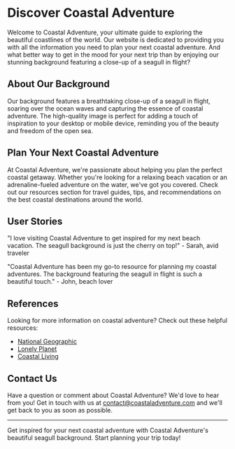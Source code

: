 <!--font:Montserrat-->

# Discover Coastal Adventure

Welcome to Coastal Adventure, your ultimate guide to exploring the beautiful coastlines of the world. Our website is dedicated to providing you with all the information you need to plan your next coastal adventure. And what better way to get in the mood for your next trip than by enjoying our stunning background featuring a close-up of a seagull in flight?

## About Our Background

Our background features a breathtaking close-up of a seagull in flight, soaring over the ocean waves and capturing the essence of coastal adventure. The high-quality image is perfect for adding a touch of inspiration to your desktop or mobile device, reminding you of the beauty and freedom of the open sea.

## Plan Your Next Coastal Adventure

At Coastal Adventure, we're passionate about helping you plan the perfect coastal getaway. Whether you're looking for a relaxing beach vacation or an adrenaline-fueled adventure on the water, we've got you covered. Check out our resources section for travel guides, tips, and recommendations on the best coastal destinations around the world.

## User Stories

"I love visiting Coastal Adventure to get inspired for my next beach vacation. The seagull background is just the cherry on top!" - Sarah, avid traveler

"Coastal Adventure has been my go-to resource for planning my coastal adventures. The background featuring the seagull in flight is such a beautiful touch." - John, beach lover

## References

Looking for more information on coastal adventure? Check out these helpful resources:

- [National Geographic](#)
- [Lonely Planet](#)
- [Coastal Living](#)

## Contact Us

Have a question or comment about Coastal Adventure? We'd love to hear from you! Get in touch with us at [contact@coastaladventure.com](mailto:contact@coastaladventure.com) and we'll get back to you as soon as possible.

---

Get inspired for your next coastal adventure with Coastal Adventure's beautiful seagull background. Start planning your trip today!

<!--

Write me content for website with wallpaper which alt text is:

"A close-up of a seagull in flight"

The name/title of the page should not be 1:1 copy of the alt text but rather a real content of the website which is using this wallpaper.

- Use markdown format 
- Start with heading
- Heading should be short and concise
- The content should look like a real website 
- The website should not be about the wallpaper, wallpaper is just a related background
- Heading should be contain work "wallpaper" or "background"
- Include real sections like references, contact, user stories, etc. use things relevant to the page purpose.
- Feel free to use structure like headings, bullets, numbering, blockquotes, paragraphs, horizontal lines, etc.
- You can use formatting like bold or _italic_
- You can include UTF-8 emojis
- Links should be only #hash anchors (and you can refer to the document itself)
- Do not include images


---


# Coastal Adventure Wallpaper

Welcome to Coastal Adventure, your ultimate guide to exploring the beautiful coastlines of the world. Our website is dedicated to providing you with all the information you need to plan your next coastal adventure. And what better way to get in the mood for your next trip than by downloading our stunning "A close-up of a seagull in flight" wallpaper?

## About Our Wallpaper

Our wallpaper features a breathtaking close-up of a seagull in flight, soaring over the ocean waves and capturing the essence of coastal adventure. The high-quality image is perfect for adding a touch of inspiration to your desktop or mobile device, reminding you of the beauty and freedom of the open sea.

## Plan Your Next Coastal Adventure

At Coastal Adventure, we're passionate about helping you plan the perfect coastal getaway. Whether you're looking for a relaxing beach vacation or an adrenaline-fueled adventure on the water, we've got you covered. Check out our resources section for travel guides, tips, and recommendations on the best coastal destinations around the world.

## User Stories

"I downloaded the Coastal Adventure wallpaper for my laptop and it's been a constant source of inspiration for me. Every time I look at it, I'm reminded of the amazing experiences I've had exploring the coastlines of the world." - Sarah, avid traveler

"I love the Coastal Adventure website! It's packed full of useful information and resources for planning my next beach vacation. And the seagull wallpaper is just the icing on the cake." - John, beach lover

## References

Looking for more information on coastal adventure? Check out these helpful resources:

- [National Geographic](#)
- [Lonely Planet](#)
- [Coastal Living](#)

## Contact Us

Have a question or comment about Coastal Adventure? We'd love to hear from you! Get in touch with us at [contact@coastaladventure.com](mailto:contact@coastaladventure.com) and we'll get back to you as soon as possible.

---

Download our "A close-up of a seagull in flight" wallpaper today and start dreaming about your next coastal adventure!


---


Heading should not include word "wallpaper". The website should not be about the wallpaper itself, wallpaper is just a related background, rewrite whole content.


---


# Discover Coastal Adventure

Welcome to Coastal Adventure, your ultimate guide to exploring the beautiful coastlines of the world. Our website is dedicated to providing you with all the information you need to plan your next coastal adventure. And what better way to get in the mood for your next trip than by enjoying our stunning background featuring a close-up of a seagull in flight?

## About Our Background

Our background features a breathtaking close-up of a seagull in flight, soaring over the ocean waves and capturing the essence of coastal adventure. The high-quality image is perfect for adding a touch of inspiration to your desktop or mobile device, reminding you of the beauty and freedom of the open sea.

## Plan Your Next Coastal Adventure

At Coastal Adventure, we're passionate about helping you plan the perfect coastal getaway. Whether you're looking for a relaxing beach vacation or an adrenaline-fueled adventure on the water, we've got you covered. Check out our resources section for travel guides, tips, and recommendations on the best coastal destinations around the world.

## User Stories

"I love visiting Coastal Adventure to get inspired for my next beach vacation. The seagull background is just the cherry on top!" - Sarah, avid traveler

"Coastal Adventure has been my go-to resource for planning my coastal adventures. The background featuring the seagull in flight is such a beautiful touch." - John, beach lover

## References

Looking for more information on coastal adventure? Check out these helpful resources:

- [National Geographic](#)
- [Lonely Planet](#)
- [Coastal Living](#)

## Contact Us

Have a question or comment about Coastal Adventure? We'd love to hear from you! Get in touch with us at [contact@coastaladventure.com](mailto:contact@coastaladventure.com) and we'll get back to you as soon as possible.

---

Get inspired for your next coastal adventure with Coastal Adventure's beautiful seagull background. Start planning your trip today!


---


Write me a Google font which is best fitting for the website.

Pick from the list:
- Great Vibes
- Montserrat
- Raleway
- Exo 2
- Lobster
- Futura
- Playfair Display
- Inter
- Barlow Condensed
- Poppins
- Open Sans
- Orbitron
- Dancing Script
- Lato
- IBM Plex Sans
- Alegreya
- Roboto


Write just the font name nothing else.


---


Montserrat

-->
